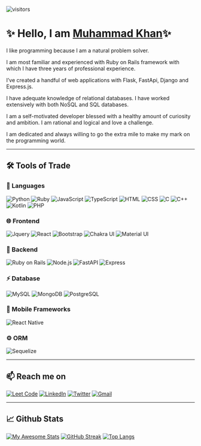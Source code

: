 ![visitors](https://visitor-badge.glitch.me/badge?page_id=mbm1607.visitor-badge&left_color=SlateBlue&right_color=Tomato&left_text=Profile%20Visits)

# ✨ Hello, I am [Muhammad Khan](https://muhammadkhan.dev)✨

I like programming because I am a natural problem solver.

I am most familiar and experienced with Ruby on Rails framework with which I have three years of professional experience.

I’ve created a handful of web applications with Flask, FastApi, Django and Express.js.

I have adequate knowledge of relational databases. I have worked extensively with both NoSQL and SQL databases.

I am a self-motivated developer blessed with a healthy amount of curiosity and ambition. I am rational and logical and love a challenge.

I am dedicated and always willing to go the extra mile to make my mark on the programming world.

***

## 🛠️ Tools of Trade

### 📝 Languages

  ![Python](https://img.shields.io/badge/Python-FFD43B?style=for-the-badge&logo=python&logoColor=blue)
  ![Ruby](https://img.shields.io/badge/Ruby-CC342D?style=for-the-badge&logo=ruby&logoColor=white)
  ![JavaScript](https://img.shields.io/badge/JavaScript-323330?style=for-the-badge&logo=javascript&logoColor=F7DF1E)
  ![TypeScript](https://img.shields.io/badge/TypeScript-007ACC?style=for-the-badge&logo=typescript&logoColor=white)
  ![HTML](https://img.shields.io/badge/HTML5-E34F26?style=for-the-badge&logo=html5&logoColor=white)
  ![CSS](https://img.shields.io/badge/CSS3-1572B6?style=for-the-badge&logo=css3&logoColor=white)
  ![C](https://img.shields.io/badge/C-00599C?style=for-the-badge&logo=c&logoColor=white)
  ![C++](https://img.shields.io/badge/C%2B%2B-00599C?style=for-the-badge&logo=c%2B%2B&logoColor=white)
  ![Kotlin](https://img.shields.io/badge/Kotlin-0095D5?&style=for-the-badge&logo=kotlin&logoColor=white)
  ![PHP](https://img.shields.io/badge/PHP-777BB4?style=for-the-badge&logo=php&logoColor=white)


### 🌐 Frontend

![Jquery](https://img.shields.io/badge/jQuery-0769AD?style=for-the-badge&logo=jquery&logoColor=white)
![React](https://img.shields.io/badge/React-20232A?style=for-the-badge&logo=react&logoColor=61DAFB)
![Bootstrap](https://img.shields.io/badge/Bootstrap-563D7C?style=for-the-badge&logo=bootstrap&logoColor=white)
![Chakra UI](https://img.shields.io/badge/Chakra--UI-319795?style=for-the-badge&logo=chakra-ui&logoColor=white)
![Material UI](https://img.shields.io/badge/Material%20UI-007FFF?style=for-the-badge&logo=mui&logoColor=white)

### 🚀 Backend

![Ruby on Rails](https://img.shields.io/badge/Ruby_on_Rails-CC0000?style=for-the-badge&logo=ruby-on-rails&logoColor=white)
![Node.js](https://img.shields.io/badge/node.js%20-%2343853D.svg?&style=for-the-badge&logo=node.js&logoColor=white)
![FastAPI](https://img.shields.io/badge/fastapi-109989?style=for-the-badge&logo=FASTAPI&logoColor=white)
  ![Express](https://img.shields.io/badge/Express.js-000000?style=for-the-badge&logo=express&logoColor=white)

### ⚡ Database

![MySQL](https://img.shields.io/badge/MySQL-005C84?style=for-the-badge&logo=mysql&logoColor=white)
![MongoDB](https://img.shields.io/badge/MongoDB-4EA94B?style=for-the-badge&logo=mongodb&logoColor=white)
![PostgreSQL](https://img.shields.io/badge/PostgreSQL-316192?style=for-the-badge&logo=postgresql&logoColor=white)

### 📱 Mobile Frameworks

![React Native](https://img.shields.io/badge/React_Native-20232A?style=for-the-badge&logo=react&logoColor=61DAFB)

### ⚙️ ORM

![Sequelize](https://img.shields.io/badge/Sequelize-52B0E7?style=for-the-badge&logo=Sequelize&logoColor=white)

***

## 📫 Reach me on

[![Leet Code](https://img.shields.io/badge/-LeetCode-FFA116?style=for-the-badge&logo=LeetCode&logoColor=black)](https://leetcode.com/MBM_1607/)
[![LinkedIn](https://img.shields.io/badge/linkedin-%230077B5.svg?&style=for-the-badge&logo=linkedin&logoColor=white)](https://www.linkedin.com/in/mbm1607)
[![Twitter](https://img.shields.io/badge/twitter-%231DA1F2.svg?&style=for-the-badge&logo=twitter&logoColor=white)](https://twitter.com/1607Mbm)
[![Gmail](https://img.shields.io/badge/gmail-%23D14836.svg?&style=for-the-badge&logo=gmail&logoColor=white)](mailto:muhammadkhan1607@gmail.com)

***

## 📈 Github Stats

[![My Awesome Stats](https://awesome-github-stats.azurewebsites.net/user-stats/MBM1607?cardType=level&theme=dracula&count_private=true&include_all_commits=true)](https://git.io/awesome-stats-card) [![GitHub Streak](https://github-readme-streak-stats.herokuapp.com?user=MBM1607&theme=dracula&date_format=j%20M%5B%20Y%5D&count_private=true)](https://git.io/streak-stats)
[![Top Langs](https://github-readme-stats.vercel.app/api/top-langs/?username=MBM1607&theme=dracula&card_width=950)](https://github.com/anuraghazra/github-readme-stats)
